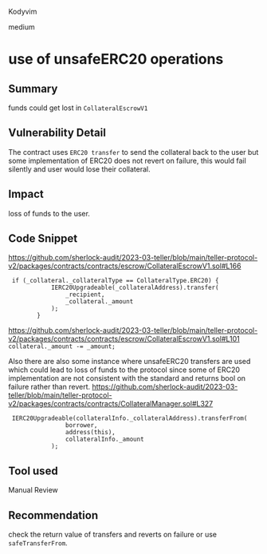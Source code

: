 Kodyvim

medium

# use of unsafeERC20 operations

## Summary
funds could get lost in `CollateralEscrowV1`

## Vulnerability Detail
The contract uses `ERC20 transfer` to send the collateral back to the user but some implementation of ERC20 does not revert on failure, this would fail silently and user would lose their collateral.
## Impact
loss of funds to the user.
## Code Snippet
https://github.com/sherlock-audit/2023-03-teller/blob/main/teller-protocol-v2/packages/contracts/contracts/escrow/CollateralEscrowV1.sol#L166
```solidity
 if (_collateral._collateralType == CollateralType.ERC20) {
            IERC20Upgradeable(_collateralAddress).transfer(
                _recipient,
                _collateral._amount
            );
        }
```
https://github.com/sherlock-audit/2023-03-teller/blob/main/teller-protocol-v2/packages/contracts/contracts/escrow/CollateralEscrowV1.sol#L101
`collateral._amount -= _amount;`

Also there are also some instance where unsafeERC20 transfers are used which could lead to loss of funds to the protocol since some of ERC20 implementation are not consistent with the standard and returns bool on failure rather than revert.
https://github.com/sherlock-audit/2023-03-teller/blob/main/teller-protocol-v2/packages/contracts/contracts/CollateralManager.sol#L327
```solidity
 IERC20Upgradeable(collateralInfo._collateralAddress).transferFrom(
                borrower,
                address(this),
                collateralInfo._amount
            );
```
## Tool used
Manual Review

## Recommendation
check the return value of transfers and reverts on failure or use `safeTransferFrom`.